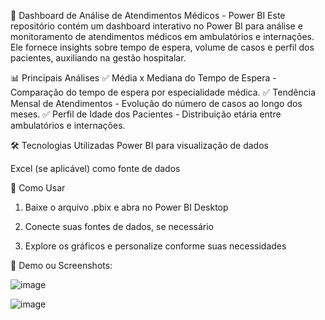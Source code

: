 🏥 Dashboard de Análise de Atendimentos Médicos - Power BI
Este repositório contém um dashboard interativo no Power BI para análise e monitoramento de atendimentos médicos em ambulatórios e internações. Ele fornece insights sobre tempo de espera, volume de casos e perfil dos pacientes, auxiliando na gestão hospitalar.

📊 Principais Análises
✅ Média x Mediana do Tempo de Espera - Comparação do tempo de espera por especialidade médica.
✅ Tendência Mensal de Atendimentos - Evolução do número de casos ao longo dos meses.
✅ Perfil de Idade dos Pacientes - Distribuição etária entre ambulatórios e internações.

🛠 Tecnologias Utilizadas
Power BI para visualização de dados

Excel (se aplicável) como fonte de dados

🚀 Como Usar
1. Baixe o arquivo .pbix e abra no Power BI Desktop

2. Conecte suas fontes de dados, se necessário

3. Explore os gráficos e personalize conforme suas necessidades

🔗 Demo ou Screenshots:

![image](https://github.com/user-attachments/assets/c1c300e3-0bf7-4e51-b68c-6b00b30049a7)

![image](https://github.com/user-attachments/assets/7e49800a-6e5d-48dc-91dc-e53ce518f93c)

